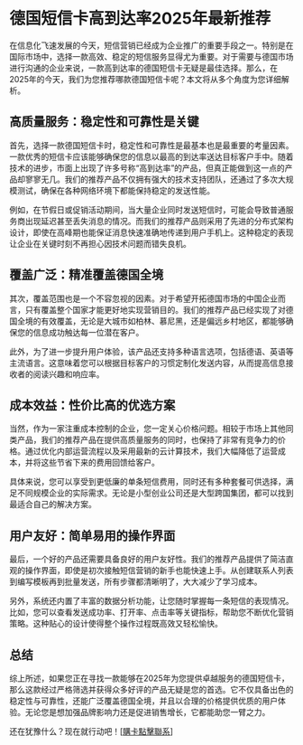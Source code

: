 # 德国短信卡高到达率2025年最新推荐

在信息化飞速发展的今天，短信营销已经成为企业推广的重要手段之一。特别是在国际市场中，选择一款高效、稳定的短信服务显得尤为重要。对于需要与德国市场进行沟通的企业来说，一款高到达率的德国短信卡无疑是最佳选择。那么，在2025年的今天，我们为您推荐哪款德国短信卡呢？本文将从多个角度为您详细解析。

## 高质量服务：稳定性和可靠性是关键

首先，选择一款德国短信卡时，稳定性和可靠性是最基本也是最重要的考量因素。一款优秀的短信卡应该能够确保您的信息以最高的到达率送达目标客户手中。随着技术的进步，市面上出现了许多号称“高到达率”的产品，但真正能做到这一点的产品却寥寥无几。我们的推荐产品不仅拥有强大的技术支持团队，还通过了多次大规模测试，确保在各种网络环境下都能保持稳定的发送性能。

例如，在节假日或促销活动期间，当大量企业同时发送短信时，可能会导致普通服务商出现延迟甚至丢失消息的情况。而我们的推荐产品则采用了先进的分布式架构设计，即使在高峰期也能保证消息快速准确地传递到用户手机上。这种稳定的表现让企业在关键时刻不再担心因技术问题而错失良机。

## 覆盖广泛：精准覆盖德国全境

其次，覆盖范围也是一个不容忽视的因素。对于希望开拓德国市场的中国企业而言，只有覆盖整个国家才能更好地实现营销目的。我们的推荐产品已经实现了对德国全境的有效覆盖，无论是大城市如柏林、慕尼黑，还是偏远乡村地区，都能够确保您的信息成功触达每一位潜在客户。

此外，为了进一步提升用户体验，该产品还支持多种语言选项，包括德语、英语等主流语言。这意味着您可以根据目标客户的习惯定制化发送内容，从而提高信息接收者的阅读兴趣和响应率。

## 成本效益：性价比高的优选方案

当然，作为一家注重成本控制的企业，您一定关心价格问题。相较于市场上其他同类产品，我们的推荐产品在提供高质量服务的同时，也保持了非常有竞争力的价格。通过优化内部运营流程以及采用最新的云计算技术，我们大幅降低了运营成本，并将这些节省下来的费用回馈给客户。

具体来说，您可以享受到更低廉的单条短信费用，同时还有多种套餐可供选择，满足不同规模企业的实际需求。无论是小型创业公司还是大型跨国集团，都可以找到最适合自己的解决方案。

## 用户友好：简单易用的操作界面

最后，一个好的产品还需要具备良好的用户友好性。我们的推荐产品提供了简洁直观的操作界面，即使是初次接触短信营销的新手也能快速上手。从创建联系人列表到编写模板再到批量发送，所有步骤都清晰明了，大大减少了学习成本。

另外，系统还内置了丰富的数据分析功能，让您随时掌握每一条短信的表现情况。比如，您可以查看发送成功率、打开率、点击率等关键指标，帮助您不断优化营销策略。这种贴心的设计使得整个操作过程既高效又轻松愉快。

## 总结

综上所述，如果您正在寻找一款能够在2025年为您提供卓越服务的德国短信卡，那么这款经过严格筛选并获得众多好评的产品无疑是您的首选。它不仅具备出色的稳定性与可靠性，还能广泛覆盖德国全境，并且以合理的价格提供优质的用户体验。无论您是想加强品牌影响力还是促进销售增长，它都能助您一臂之力。

还在犹豫什么？现在就行动吧！[[購卡點擊聯系](https://t.me/s/SXDXQF)]